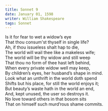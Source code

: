 ```yaml
---
title: Sonnet 9
date: January 01, 1598
writer: William Shakespeare
tags: Sonnet
---
```


Is it for fear to wet a widow’s eye\
That thou consum'st thyself in single life?\
Ah, if thou issueless shalt hap to die,\
The world will wail thee like a makeless wife;\
The world will be thy widow and still weep\
That thou no form of thee hast left behind,\
When every private widow well may keep,\
By children’s eyes, her husband’s shape in mind.\
Look what an unthrift in the world doth spend\
Shifts but his place, for still the world enjoys it;\
But beauty’s waste hath in the world an end,\
And, kept unused, the user so destroys it.\
No love toward others in that bosom sits\
That on himself such murd’rous shame commits.
